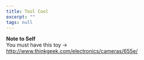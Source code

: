 ```yaml
---
title: Tool Cool
excerpt: ""
tags: null
---
```

<div class="Section1"> <b>Note to Self</b><br /> You must have this toy -&gt; <a href="http://www.thinkgeek.com/electronics/cameras/655e/">http://www.thinkgeek.com/electronics/cameras/655e/</a>
  
  
</div>